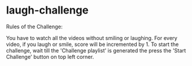 # laugh-challenge
Rules of the Challenge:

You have to watch all the videos without smiling or laughing.
For every video, if you laugh or smile, score will be incremented by 1.
To start the challenge, wait till the 'Challenge playlist' is generated the press the 'Start Challenge' button on top left corner.
